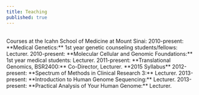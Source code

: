 ```yaml
---
title: Teaching
published: true
---
```


<br>
Courses at the Icahn School of Medicine at Mount Sinai: 	
2010-present: **Medical Genetics:** 1st year genetic counseling students/fellows: Lecturer.
2010-present: **Molecular Cellular and Genomic Foundations:** 1st year medical students: Lecturer.
2011-present: **Translational Genomics, BSR2400:** Co-Director, Lecturer. **2015 Syllabus**
2012-present: **Spectrum of Methods in Clinical Research 3:** Lecturer.
2013-present: **Introduction to Human Genome Sequencing:** Lecturer.
2013-present: **Practical Analysis of Your Human Genome:** Lecturer.
